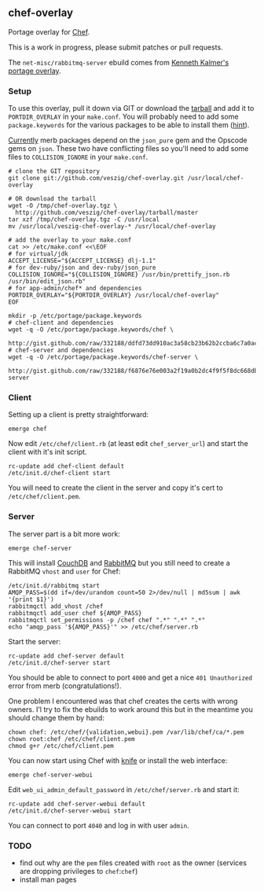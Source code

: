 ## chef-overlay

Portage overlay for [Chef][0].

This is a work in progress, please submit patches or pull requests.

The `net-misc/rabbitmq-server` ebuild comes from [Kenneth Kalmer's portage 
overlay][1].

### Setup

To use this overlay, pull it down via GIT or download the [tarball][2] and add
it to `PORTDIR_OVERLAY` in your `make.conf`. You will probably need to add
some `package.keywords` for the various packages to be able to install them
([hint][3]).

[Currently][4] merb packages depend on the `json_pure` gem and the Opscode
gems on `json`. These two have conflicting files so you'll need to add
some files to `COLLISION_IGNORE` in your `make.conf`.

    # clone the GIT repository
    git clone git://github.com/veszig/chef-overlay.git /usr/local/chef-overlay

    # OR download the tarball
    wget -O /tmp/chef-overlay.tgz \
      http://github.com/veszig/chef-overlay/tarball/master
    tar xzf /tmp/chef-overlay.tgz -C /usr/local
    mv /usr/local/veszig-chef-overlay-* /usr/local/chef-overlay

    # add the overlay to your make.conf
    cat >> /etc/make.conf <<\EOF
    # for virtual/jdk
    ACCEPT_LICENSE="${ACCEPT_LICENSE} dlj-1.1"
    # for dev-ruby/json and dev-ruby/json_pure
    COLLISION_IGNORE="${COLLISION_IGNORE} /usr/bin/prettify_json.rb /usr/bin/edit_json.rb"
    # for app-admin/chef* and dependencies
    PORTDIR_OVERLAY="${PORTDIR_OVERLAY} /usr/local/chef-overlay"
    EOF

    mkdir -p /etc/portage/package.keywords
    # chef-client and dependencies
    wget -q -O /etc/portage/package.keywords/chef \
      http://gist.github.com/raw/332188/ddfd73dd910ac3a58cb23b62b2ccba6c7a0ac33a/package.keywords.chef
    # chef-server and dependencies
    wget -q -O /etc/portage/package.keywords/chef-server \
      http://gist.github.com/raw/332188/f6876e76e003a2f19a0b2dc4f9f5f8dc668db81d/package.keywords.chef-server

[0]: http://wiki.opscode.com/display/chef
[1]: http://github.com/kennethkalmer/portage-overlay/tree/master/net-misc/rabbitmq-server/
[2]: http://github.com/veszig/chef-overlay/tarball/master
[3]: http://gist.github.com/332188
[4]: http://tickets.opscode.com/browse/OHAI-95

### Client

Setting up a client is pretty straightforward:

    emerge chef

Now edit `/etc/chef/client.rb` (at least edit `chef_server_url`) and start the
client with it's init script.

    rc-update add chef-client default
    /etc/init.d/chef-client start

You will need to create the client in the server and copy it's cert to
`/etc/chef/client.pem`.

### Server

The server part is a bit more work:

    emerge chef-server

This will install [CouchDB][5] and [RabbitMQ][6] but you still need to create
a RabbitMQ `vhost` and `user` for Chef:

    /etc/init.d/rabbitmq start
    AMQP_PASS=$(dd if=/dev/urandom count=50 2>/dev/null | md5sum | awk '{print $1}')
    rabbitmqctl add_vhost /chef
    rabbitmqctl add_user chef ${AMQP_PASS}
    rabbitmqctl set_permissions -p /chef chef ".*" ".*" ".*"
    echo "amqp_pass '${AMQP_PASS}'" >> /etc/chef/server.rb

Start the server:

    rc-update add chef-server default
    /etc/init.d/chef-server start

You should be able to connect to port `4000` and get a nice `401 Unauthorized`
error from merb (congratulations!).

One problem I encountered was that chef creates the certs with wrong owners.
I'l try to fix the ebuilds to work around this but in the meantime you should
change them by hand:

    chown chef: /etc/chef/{validation,webui}.pem /var/lib/chef/ca/*.pem
    chown root:chef /etc/chef/client.pem
    chmod g+r /etc/chef/client.pem

You can now start using Chef with [knife][7] or install the web interface:

    emerge chef-server-webui

Edit `web_ui_admin_default_password` in `/etc/chef/server.rb` and start it:

    rc-update add chef-server-webui default
    /etc/init.d/chef-server-webui start

You can connect to port `4040` and log in with user `admin`.

[5]: http://couchdb.apache.org/
[6]: http://www.rabbitmq.com/
[7]: http://wiki.opscode.com/display/chef/Knife

### TODO

- find out why are the `pem` files created with `root` as the owner (services
  are dropping privileges to `chef`:`chef`)
- install man pages
